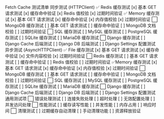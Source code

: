 Fetch Cache 测试清单
同步测试 (HTTPClient)
✅ Redis 缓存测试
[x] 基本 GET 请求测试
[x] 缓存命中验证
[x] Redis 值校验
[x] 过期时间验证
✅ Memory 缓存测试
[x] 基本 GET 请求测试
[x] 缓存命中验证
[x] 内存值校验
[x] 过期时间验证
⬜ MongoDB 缓存测试
[ ] 基本 GET 请求测试
[ ] 缓存命中验证
[ ] MongoDB 文档校验
[ ] 过期时间验证
⬜ SQL 缓存测试
[ ] MySQL 缓存测试
[ ] PostgreSQL 缓存测试
[ ] SQLite 缓存测试
[ ] MariaDB 缓存测试
⬜ Django 缓存测试
[ ] Django Cache 后端测试
[ ] Django DB 后端测试
[ ] Django Settings 配置测试
异步测试 (AsyncHTTPClient)
✅ File 缓存测试
[x] 基本 GET 请求测试
[x] 缓存命中验证
[x] 文件内容校验
[x] 过期时间验证
⬜ Redis 缓存测试
[ ] 基本 GET 请求测试
[ ] 缓存命中验证
[ ] Redis 值校验
[ ] 过期时间验证
✅Memory 缓存测试
[x] 基本 GET 请求测试
[x] 缓存命中验证
[x] 内存值校验
[x] 过期时间验证
⬜ MongoDB 缓存测试
[ ] 基本 GET 请求测试
[ ] 缓存命中验证
[ ] MongoDB 文档校验
[ ] 过期时间验证
⬜ SQL 缓存测试
[ ] MySQL 缓存测试
[ ] PostgreSQL 缓存测试
[ ] SQLite 缓存测试
[ ] MariaDB 缓存测试
⬜ Django 缓存测试
[ ] Django Cache 后端测试
[ ] Django DB 后端测试
[ ] Django Settings 配置测试
通用测试项
⬜ 错误处理测试
[ ] 连接失败处理
[ ] 超时处理
[ ] 无效配置处理
[ ] 并发访问处理
⬜ 性能测试
[ ] 缓存读写性能
[ ] 并发性能
[ ] 内存占用
[ ] 响应时间
⬜ 清理测试
[ ] 过期缓存自动清理
[ ] 手动清理功能
[ ] 资源释放验证